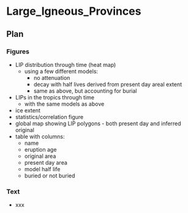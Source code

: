 # Large_Igneous_Provinces

## Plan

### Figures

* LIP distribution through time (heat map)
    * using a few different models:
        * no attenuation
        * decay with half lives derived from present day areal extent
        * same as above, but accounting for burial
* LIPs in the tropics through time
    * with the same models as above
* ice extent
* statistics/correlation figure
* global map showing LIP polygons - both present day and inferred original
* table with columns:
    * name
    * eruption age
    * original area
    * present day area
    * model half life
    * buried or not buried

### Text

* xxx
